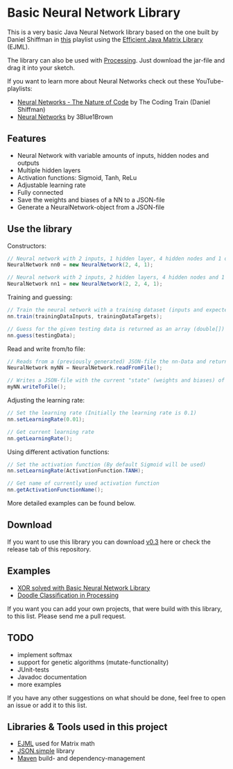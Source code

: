 # Basic Neural Network Library

This is a very basic Java Neural Network library based on the one built by Daniel Shiffman in [this](https://www.youtube.com/watch?v=XJ7HLz9VYz0&list=PLRqwX-V7Uu6aCibgK1PTWWu9by6XFdCfh) playlist using the [Efficient Java Matrix Library](https://www.ejml.org) (EJML).

The library can also be used with [Processing](https://processing.org). Just download the jar-file and drag it into your sketch.

If you want to learn more about Neural Networks check out these YouTube-playlists:
- [Neural Networks - The Nature of Code](https://www.youtube.com/watch?v=XJ7HLz9VYz0&list=PLRqwX-V7Uu6aCibgK1PTWWu9by6XFdCfh) by The Coding Train (Daniel Shiffman)
- [Neural Networks](https://www.youtube.com/watch?v=aircAruvnKk&list=PLZHQObOWTQDNU6R1_67000Dx_ZCJB-3pi) by 3Blue1Brown
 
## Features

- Neural Network with variable amounts of inputs, hidden nodes and outputs
- Multiple hidden layers
- Activation functions: Sigmoid, Tanh, ReLu
- Adjustable learning rate
- Fully connected
- Save the weights and biases of a NN to a JSON-file
- Generate a NeuralNetwork-object from a JSON-file

## Use the library

Constructors:
```java
// Neural network with 2 inputs, 1 hidden layer, 4 hidden nodes and 1 output
NeuralNetwork nn0 = new NeuralNetwork(2, 4, 1);

// Neural network with 2 inputs, 2 hidden layers, 4 hidden nodes and 1 output
NeuralNetwork nn1 = new NeuralNetwork(2, 2, 4, 1);
```

Training and guessing:
```java
// Train the neural network with a training dataset (inputs and expected outputs)
nn.train(trainingDataInputs, trainingDataTargets);

// Guess for the given testing data is returned as an array (double[])
nn.guess(testingData);
```

Read and write from/to file:
```java
// Reads from a (previously generated) JSON-file the nn-Data and returns a NeuralNetwork-object
NeuralNetwork myNN = NeuralNetwork.readFromFile();

// Writes a JSON-file with the current "state" (weights and biases) of the NN
myNN.writeToFile();
```

Adjusting the learning rate:
```java
// Set the learning rate (Initially the learning rate is 0.1)
nn.setLearningRate(0.01);

// Get current learning rate
nn.getLearningRate();
```

Using different activation functions:
```java
// Set the activation function (By default Sigmoid will be used)
nn.setLearningRate(ActivationFunction.TANH);

// Get name of currently used activation function
nn.getActivationFunctionName();
```
More detailed examples can be found below.

## Download

If you want to use this library you can download [v0.3](https://github.com/kim-marcel/basic_neural_network/releases/download/v0.3/basic_neural_network-v0.3.jar) here or check the release tab of this repository.

## Examples

- [XOR solved with Basic Neural Network Library](https://github.com/kim-marcel/xor_with_nn)
- [Doodle Classification in Processing](https://github.com/kim-marcel/doodle_classifier)

If you want you can add your own projects, that were build with this library, to this list. Please send me a pull request.

## TODO

- implement softmax
- support for genetic algorithms (mutate-functionality)
- JUnit-tests
- Javadoc documentation
- more examples

If you have any other suggestions on what should be done, feel free to open an issue or add it to this list.

## Libraries & Tools used in this project

- [EJML](https://www.ejml.org) used for Matrix math
- [JSON.simple](https://code.google.com/archive/p/json-simple/) library
- [Maven](https://maven.apache.org) build- and dependency-management
